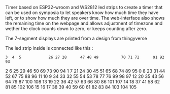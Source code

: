 Timer based on ESP32-wroom and WS2812 led strips to create a timer that can be used on symposia to let speakers know how much time they have left, or to show how much they are over time.
The web-interface also shows the remaining time on the webpage and allows adjustment of timezone and wether the clock counts down to zero, or keeps counting after zero.

The 7-segment displays are printed from a design from thingyverse

The led strip inside is connected like this :

    3  4  5            26 27 28      47 48 49          70 71 72      91 92 93
  2          6       25        29  46        50      69        73  90        94
  1          7  21   24        30  45        51  65  68        74  89        95
  0          8       23        31  44        52      67        75  88        96
    11 10  9           34 33 32      55 54 53          78 77 76      99 98 97
  12        20       35        43  56        64      79        87  100       108
  13        19  22   36        42  57        63  66  80        86  101       107
  14        18       37        41  58        62      81        85  102       106
    15 16 17           38 39 40      59 60 61          82 83 84     103 104 105

